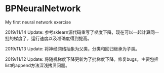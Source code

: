 # BPNeuralNetwork
My first neural network exercise

2019/11/14 Update:
  参考sklearn源代码重写了梯度下降，现在可以一起计算同一批的梯度了，运行速度以及准确度得到提高。

2019/11/13 Update:
  将神经网络抽象为父类，分类和回归继承为子类。

2019/11/12 Update:
  将随机梯度下降更新为了批梯度下降，修复bugs，主要包括list的append方法深浅拷贝问题。

